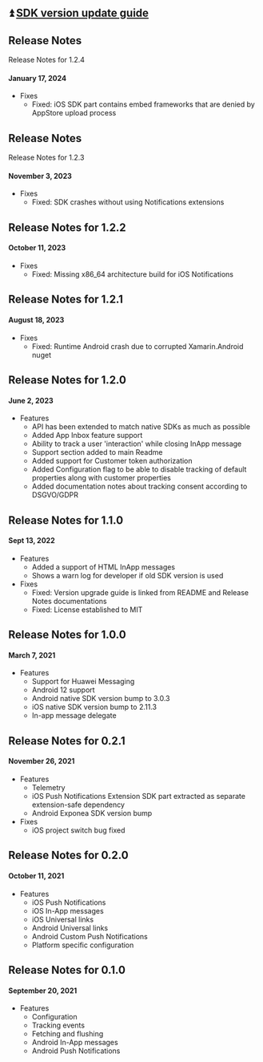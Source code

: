 ## :arrow_double_up: [SDK version update guide](./VERSION_UPDATE.md)

## Release Notes
Release Notes for 1.2.4
#### January 17, 2024
* Fixes
  * Fixed: iOS SDK part contains embed frameworks that are denied by AppStore upload process

## Release Notes
Release Notes for 1.2.3
#### November 3, 2023
* Fixes
  * Fixed: SDK crashes without using Notifications extensions

## Release Notes for 1.2.2
#### October 11, 2023
* Fixes
  * Fixed: Missing x86_64 architecture build for iOS Notifications

## Release Notes for 1.2.1
#### August 18, 2023
* Fixes
  * Fixed: Runtime Android crash due to corrupted Xamarin.Android nuget

## Release Notes for 1.2.0
#### June 2, 2023
* Features
  * API has been extended to match native SDKs as much as possible
  * Added App Inbox feature support
  * Ability to track a user 'interaction' while closing InApp message
  * Support section added to main Readme
  * Added support for Customer token authorization
  * Added Configuration flag to be able to disable tracking of default properties along with customer properties
  * Added documentation notes about tracking consent according to DSGVO/GDPR

## Release Notes for 1.1.0
#### Sept 13, 2022
* Features
  * Added a support of HTML InApp messages
  * Shows a warn log for developer if old SDK version is used
* Fixes
  * Fixed: Version upgrade guide is linked from README and Release Notes documentations
  * Fixed: License established to MIT

## Release Notes for 1.0.0
#### March 7, 2021
* Features
  * Support for Huawei Messaging
  * Android 12 support
  * Android native SDK version bump to 3.0.3
  * iOS native SDK version bump to 2.11.3
  * In-app message delegate

## Release Notes for 0.2.1
#### November 26, 2021
* Features
  * Telemetry
  * iOS Push Notifications Extension SDK part extracted as separate extension-safe dependency
  * Android Exponea SDK version bump 
* Fixes
  * iOS project switch bug fixed
  
## Release Notes for 0.2.0
#### October 11, 2021
* Features
  * iOS Push Notifications
  * iOS In-App messages
  * iOS Universal links
  * Android Universal links
  * Android Custom Push Notifications
  * Platform specific configuration
## Release Notes for 0.1.0
#### September 20, 2021
* Features
  * Configuration
  * Tracking events
  * Fetching and flushing
  * Android In-App messages
  * Android Push Notifications
